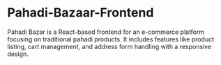 # Pahadi-Bazaar-Frontend
Pahadi Bazar is a React-based frontend for an e-commerce platform focusing on traditional pahadi products. It includes features like product listing, cart management, and address form handling with a responsive design.
